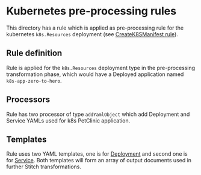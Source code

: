 # Kubernetes pre-processing rules
This directory has a rule which is applied as pre-processing rule for the kubernetes `k8s.Resources` deployment (see [CreateK8SManifest rule](stitch-rules.yaml)).

## Rule definition
Rule is applied for the `k8s.Resources` deployment type in the pre-processing transformation phase, which would have a Deployed application named `k8s-app-zero-to-hero`.
## Processors
Rule has two processor of type `addYamlObject` which add Deployment and Service YAMLs used for k8s PetClinic application.

## Templates
Rule uses two YAML templates, one is for [Deployment](templates/k8s-petclinic-deployment.yaml) and second one is for [Service](templates/k8s-petclinic-service.yaml). Both templates will form an array of output documents used in further Stitch transformations. 

